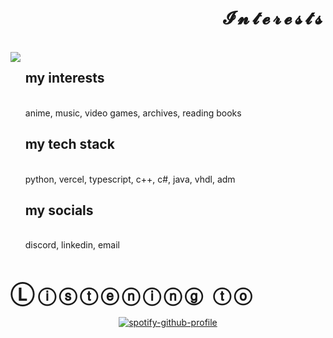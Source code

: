 <body>
  
<div style="position: relative">
  <h1 style="letter-spacing: 5px;" align="right"> 𝓘𝓷𝓽𝓮𝓻𝓮𝓼𝓽𝓼 </h1><br>
    <img src="https://64.media.tumblr.com/d8a0b9c5763822186d1850c84540e7ae/da6337b831aba94d-76/s540x810/617c5f67c6dd9f5bd60d16aad771a9c706706823.gifv" align="left"/>
    <ul>
      <h2> my interests</h2> </br>
  anime, music, video games, archives, reading books 
      <h2> my tech stack </h2> </br>
      python, vercel, typescript, c++, c#, java, vhdl, adm
      <h2> my socials </h2> </br>
      discord, linkedin, email
    </ul>
</div>

<div style="position: relative">
  <h1 align="left" style="letter-spacing: 5px; float: left;"> Ⓛⓘⓢⓣⓔⓝⓘⓝⓖ ⓣⓞ </h1><br>
  
<div align="center">
  
[![spotify-github-profile](https://spotify-github-profile.vercel.app/api/view?uid=pikatree1&cover_image=true&theme=natemoo-re)](https://github.com/kittinan/spotify-github-profile)
</div>
</div>
  
</body>
